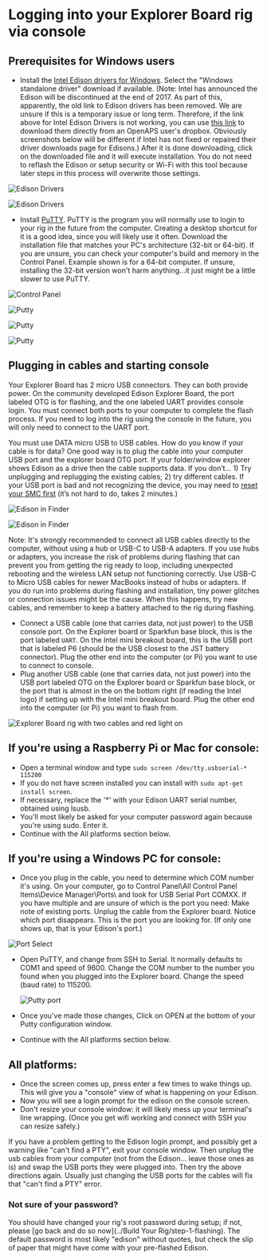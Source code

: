 # Logging into your Explorer Board rig via console

## Prerequisites for Windows users

- Install the [Intel Edison drivers for Windows](https://software.intel.com/en-us/iot/hardware/edison/downloads). Select the "Windows standalone driver" download if available.  (Note: Intel has announced the Edison will be discontinued at the end of 2017.  As part of this, apparently, the old link to Edison drivers has been removed.  We are unsure if this is a temporary issue or long term.  Therefore, if the link above for Intel Edison Drivers is not working, you can use [this link](https://www.dropbox.com/s/d5ooojru5jxsilp/IntelEdisonDriverSetup1.2.1.exe?dl=0) to download them directly from an OpenAPS user's dropbox.  Obviously screenshots below will be different if Intel has not fixed or repaired their driver downloads page for Edisons.) After it is done downloading, click on the downloaded file and it will execute installation. You do not need to reflash the Edison or setup security or Wi-Fi with this tool because later steps in this process will overwrite those settings.

![Edison Drivers](../Images/Edison/edison_driver.png)

![Edison Drivers](../Images/Edison/edison_driver2.png)

- Install [PuTTY]( http://www.chiark.greenend.org.uk/~sgtatham/putty/download.html). PuTTY is the program you will normally use to login to your rig in the future from the computer.  Creating a desktop shortcut for it is a good idea, since you will likely use it often.  Download the installation file that matches your PC's architecture (32-bit or 64-bit).  If you are unsure, you can check your computer's build and memory in the Control Panel.  Example shown is for a 64-bit computer.  If unsure, installing the 32-bit version won't harm anything...it just might be a little slower to use PuTTY.

![Control Panel](../Images/Edison/64_bit.png)

![Putty](../Images/Edison/putty.png)

![Putty](../Images/Edison/putty2.png)

![Putty](../Images/Edison/putty3.png)


## Plugging in cables and starting console

Your Explorer Board has 2 micro USB connectors. They can both provide power. On the community developed Edison Explorer Board, the port labeled OTG is for flashing, and the one labeled UART provides console login. You must connect both ports to your computer to complete the flash process. If you need to log into the rig using the console in the future, you will only need to connect to the UART port.

You must use DATA micro USB to USB cables. How do you know if your cable is for data? One good way is to plug the cable into your computer USB port and the explorer board OTG port. If your folder/window explorer shows Edison as a drive then the cable supports data.
If you don’t… 1) Try unplugging and replugging the existing cables; 2) try different cables.  If your USB port is bad and not recognizing the device, you may need to [reset your SMC first](https://support.apple.com/en-au/HT201295) (it’s not hard to do, takes 2 minutes.)

![Edison in Finder](../Images/Edison/Edison_in_Finder_folder.png) 

![Edison in Finder](../Images/Edison/Edison_in_Finder_folder.png) 

Note: It's strongly recommended to connect all USB cables directly to the computer, without using a hub or USB-C to USB-A adapters. If you use hubs or adapters, you increase the risk of problems during flashing that can prevent you from getting the rig ready to loop, including unexpected rebooting and the wireless LAN setup not functioning correctly. Use USB-C to Micro USB cables for newer MacBooks instead of hubs or adapters. If you do run into problems during flashing and installation, tiny power glitches or connection issues might be the cause. When this happens, try new cables, and remember to keep a battery attached to the rig during flashing. 

  - Connect a USB cable (one that carries data, not just power) to the USB console port. On the Explorer board or Sparkfun base block, this is the port labeled `UART`.  On the Intel mini breakout board, this is the USB port that is labeled P6 (should be the USB closest to the JST battery connector).  Plug the other end into the computer (or Pi) you want to use to connect to console.
  - Plug another USB cable (one that carries data, not just power) into the USB port labeled OTG on the Explorer board or Sparkfun base block, or the port that is almost in the on the bottom right (if reading the Intel logo) if setting up with the Intel mini breakout board.  Plug the other end into the computer (or Pi) you want to flash from.
  
![Explorer Board rig with two cables and red light on](../Images/Edison/ExplorerBoard_two_charging_cables.png) 

## If you're using a Raspberry Pi or Mac for console:
  - Open a terminal window and type `sudo screen /dev/tty.usbserial-* 115200` 
  - If you do not have screen installed you can install with `sudo apt-get install screen`.
  - If necessary, replace the '*' with your Edison UART serial number, obtained using lsusb.
  - You’ll most likely be asked for your computer password again because you're using sudo.  Enter it.  
  - Continue with the All platforms section below.
  
## If you're using a Windows PC for console:

  - Once you plug in the cable, you need to determine which COM number it's using. On your computer, go to Control Panel\All Control Panel Items\Device Manager\Ports\ and look for USB Serial Port COMXX. If you have multiple and are unsure of which is the port you need: Make note of existing ports. Unplug the cable from the Explorer board. Notice which port disappears. This is the port you are looking for. (If only one shows up, that is your Edison's port.)
  
  ![Port Select](../Images/Edison/port.png)
  
  - Open PuTTY, and change from SSH to Serial. It normally defaults to COM1 and speed of 9600. Change the COM number to the number you found when you plugged into the Explorer board. Change the speed (baud rate) to 115200. 
  
    ![Putty port](../Images/Edison/putty_port.png) 
  - Once you've made those changes, Click on OPEN at the bottom of your Putty configuration window. 
  - Continue with the All platforms section below.
  
## All platforms:
  - Once the screen comes up, press enter a few times to wake things up. This will give you a "console" view of what is happening on your Edison. 
  - Now you will see a login prompt for the edison on the console screen.
  - Don't resize your console window: it will likely mess up your terminal's line wrapping.  (Once you get wifi working and connect with SSH you can resize safely.)
  
If you have a problem getting to the Edison login prompt, and possibly get a warning like "can't find a PTY", exit your console window.  Then unplug the usb cables from your computer (not from the Edison... leave those ones as is) and swap the USB ports they were plugged into. Then try the above directions again. Usually just changing the USB ports for the cables will fix that "can't find a PTY" error.

### Not sure of your password?

You should have changed your rig's root password during setup; if not, please [go back and do so now](../Build Your Rig/step-1-flashing). The default password is most likely "edison" without quotes, but check the slip of paper that might have come with your pre-flashed Edison.